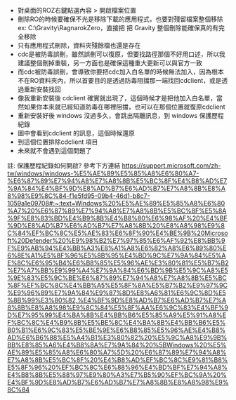 - 對桌面的ROZ右鍵點選內容 > 開啟檔案位置
- 刪除RO的時候要確保不光是移除下載的應用程式，也要對殘留檔案整個移除 ex: C:\Gravity\RagnarokZero，直接把 把 Gravity 整個刪除能確保真的有完全移除
- 只有應用程式刪除，資料夾殘餘檔也還是存在
- cdc是被防毒誤刪，雖然誤刪可以復原，但要找路徑那個不好用口述，所以我建議整個刪掉重裝，另一方面也是確保這種重大更新可以與官方一致
- 而cdc被防毒誤刪，會導致你要把cdc加入白名單的時候無法加入，因為根本不在RO資料夾內，所以首要目的是透過防毒阻擋那一端找回cdclient，或是透過重新安裝找回
- 像我重新安裝後 cdclient 確實就出現了，這個時候才是把他加入白名單，當然如果你本來就已經知道防毒在哪裡阻擋，也可以在那個位置就復原cdclient
- 重新安裝好後 windows 沒過多久，會跳出隔離訊息，到 windows 保護歷程紀錄 
- 圖中會看到cdclient 的訊息，這個時候還原
- 到這個位置排除cdclient 項目
- 未來就不會遇到這個問題了

註: 
保護歷程紀錄如何開啟? 參考下方連結
https://support.microsoft.com/zh-tw/windows/windows-%E5%AE%89%E5%85%A8%E6%80%A7-%E6%87%89%E7%94%A8%E7%A8%8B%E5%BC%8F%E4%B8%AD%E7%9A%84%E4%BF%9D%E8%AD%B7%E6%AD%B7%E7%A8%8B%E8%A8%98%E9%8C%84-f1e5fd95-09b4-46d1-b8c7-1059a1e09708#:~:text=Windows%20%E5%AE%89%E5%85%A8%E6%80%A7%20%E6%87%89%E7%94%A8%E7%A8%8B%E5%BC%8F%E5%8A%9F%E8%83%BD%E4%B9%8B%E4%B8%80%E6%98%AF%20%E4%BF%9D%E8%AD%B7%E6%AD%B7%E7%A8%8B%20%E8%A8%98%E9%8C%84%EF%BC%8C%E5%AE%83%E6%8F%90%E4%BE%9B%20Microsoft%20Defender%20%E9%98%B2%E7%97%85%E6%AF%92%E8%BB%9F%E9%AB%94%E4%BB%A3%E8%A1%A8%E6%82%A8%E6%89%80%E6%8E%A1%E5%8F%96%E5%8B%95%E4%BD%9C%E7%9A%84%E5%AE%8C%E6%95%B4%E6%B8%85%E5%96%AE%E3%80%81%E5%B7%B2%E7%A7%BB%E9%99%A4%E7%9A%84%E6%BD%9B%E5%9C%A8%E5%9E%83%E5%9C%BE%E6%87%89%E7%94%A8%E7%A8%8B%E5%BC%8F%EF%BC%8C%E4%BB%A5%E5%8F%8A%E5%B7%B2%E9%97%9C%E9%96%89%E7%9A%84%E9%87%8D%E8%A6%81%E6%9C%8D%E5%8B%99%E3%80%82,%E4%BF%9D%E8%AD%B7%E6%AD%B7%E7%A8%8B%E8%A8%98%E9%8C%84%E5%8F%AA%E6%9C%83%E4%BF%9D%E7%95%99%E4%BA%8B%E4%BB%B6%E5%85%A9%E5%91%A8%EF%BC%8C%E4%B9%8B%E5%BE%8C%E4%BA%8B%E4%BB%B6%E5%B0%B1%E6%9C%83%E5%BE%9E%E6%B8%85%E5%96%AE%E4%B8%AD%E6%B6%88%E5%A4%B1%E3%80%82%20%E5%9C%A8%E9%9B%BB%E8%85%A6%E4%B8%8A%E7%9A%84%20%5BWindows%20%E5%AE%89%E5%85%A8%E6%80%A7%5D%20%E6%87%89%E7%94%A8%E7%A8%8B%E5%BC%8F%20%E4%B8%AD%EF%BC%8C%E9%81%B8%E5%8F%96%20%EF%BC%8C%E6%88%96%E4%BD%BF%E7%94%A8%E4%B8%8B%E5%88%97%E9%80%A3%E7%B5%90%EF%BC%9A%20%E4%BF%9D%E8%AD%B7%E6%AD%B7%E7%A8%8B%E8%A8%98%E9%8C%84
